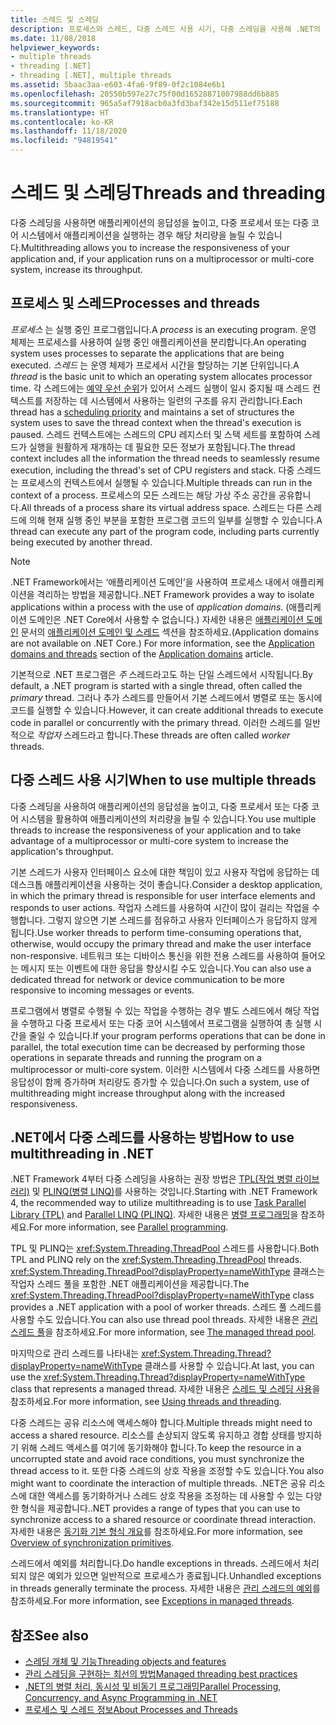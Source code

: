 ```yaml
---
title: 스레드 및 스레딩
description: 프로세스와 스레드, 다중 스레드 사용 시기, 다중 스레딩을 사용해 .NET의 응답성이나 처리량을 높이는 방법을 포함하여 스레딩에 대해 알아봅니다.
ms.date: 11/08/2018
helpviewer_keywords:
- multiple threads
- threading [.NET]
- threading [.NET], multiple threads
ms.assetid: 5baac3aa-e603-4fa6-9f89-0f2c1084e6b1
ms.openlocfilehash: 20550b597e27c75f00d16528871007988dd6b885
ms.sourcegitcommit: 965a5af7918acb0a3fd3baf342e15d511ef75188
ms.translationtype: HT
ms.contentlocale: ko-KR
ms.lasthandoff: 11/18/2020
ms.locfileid: "94819541"
---
```

# <a name="threads-and-threading"></a><span data-ttu-id="6f574-103">스레드 및 스레딩</span><span class="sxs-lookup"><span data-stu-id="6f574-103">Threads and threading</span></span>

<span data-ttu-id="6f574-104">다중 스레딩을 사용하면 애플리케이션의 응답성을 높이고, 다중 프로세서 또는 다중 코어 시스템에서 애플리케이션을 실행하는 경우 해당 처리량을 늘릴 수 있습니다.</span><span class="sxs-lookup"><span data-stu-id="6f574-104">Multithreading allows you to increase the responsiveness of your application and, if your application runs on a multiprocessor or multi-core system, increase its throughput.</span></span>

## <a name="processes-and-threads"></a><span data-ttu-id="6f574-105">프로세스 및 스레드</span><span class="sxs-lookup"><span data-stu-id="6f574-105">Processes and threads</span></span>

<span data-ttu-id="6f574-106">*프로세스* 는 실행 중인 프로그램입니다.</span><span class="sxs-lookup"><span data-stu-id="6f574-106">A *process* is an executing program.</span></span> <span data-ttu-id="6f574-107">운영 체제는 프로세스를 사용하여 실행 중인 애플리케이션을 분리합니다.</span><span class="sxs-lookup"><span data-stu-id="6f574-107">An operating system uses processes to separate the applications that are being executed.</span></span> <span data-ttu-id="6f574-108">*스레드* 는 운영 체제가 프로세서 시간을 할당하는 기본 단위입니다.</span><span class="sxs-lookup"><span data-stu-id="6f574-108">A *thread* is the basic unit to which an operating system allocates processor time.</span></span> <span data-ttu-id="6f574-109">각 스레드에는 [예약 우선 순위](scheduling-threads.md)가 있어서 스레드 실행이 일시 중지될 때 스레드 컨텍스트를 저장하는 데 시스템에서 사용하는 일련의 구조를 유지 관리합니다.</span><span class="sxs-lookup"><span data-stu-id="6f574-109">Each thread has a [scheduling priority](scheduling-threads.md) and maintains a set of structures the system uses to save the thread context when the thread's execution is paused.</span></span> <span data-ttu-id="6f574-110">스레드 컨텍스트에는 스레드의 CPU 레지스터 및 스택 세트를 포함하여 스레드가 실행을 원활하게 재개하는 데 필요한 모든 정보가 포함됩니다.</span><span class="sxs-lookup"><span data-stu-id="6f574-110">The thread context includes all the information the thread needs to seamlessly resume execution, including the thread's set of CPU registers and stack.</span></span> <span data-ttu-id="6f574-111">다중 스레드는 프로세스의 컨텍스트에서 실행될 수 있습니다.</span><span class="sxs-lookup"><span data-stu-id="6f574-111">Multiple threads can run in the context of a process.</span></span> <span data-ttu-id="6f574-112">프로세스의 모든 스레드는 해당 가상 주소 공간을 공유합니다.</span><span class="sxs-lookup"><span data-stu-id="6f574-112">All threads of a process share its virtual address space.</span></span> <span data-ttu-id="6f574-113">스레드는 다른 스레드에 의해 현재 실행 중인 부분을 포함한 프로그램 코드의 일부를 실행할 수 있습니다.</span><span class="sxs-lookup"><span data-stu-id="6f574-113">A thread can execute any part of the program code, including parts currently being executed by another thread.</span></span>

> [!NOTE]
> <span data-ttu-id="6f574-114">.NET Framework에서는 ‘애플리케이션 도메인’을 사용하여 프로세스 내에서 애플리케이션을 격리하는 방법을 제공합니다.</span><span class="sxs-lookup"><span data-stu-id="6f574-114">.NET Framework provides a way to isolate applications within a process with the use of *application domains*.</span></span> <span data-ttu-id="6f574-115">(애플리케이션 도메인은 .NET Core에서 사용할 수 없습니다.) 자세한 내용은 [애플리케이션 도메인](../../framework/app-domains/application-domains.md) 문서의 [애플리케이션 도메인 및 스레드](../../framework/app-domains/application-domains.md#application-domains-and-threads) 섹션을 참조하세요.</span><span class="sxs-lookup"><span data-stu-id="6f574-115">(Application domains are not available on .NET Core.) For more information, see the [Application domains and threads](../../framework/app-domains/application-domains.md#application-domains-and-threads) section of the [Application domains](../../framework/app-domains/application-domains.md) article.</span></span>

<span data-ttu-id="6f574-116">기본적으로 .NET 프로그램은 *주* 스레드라고도 하는 단일 스레드에서 시작됩니다.</span><span class="sxs-lookup"><span data-stu-id="6f574-116">By default, a .NET program is started with a single thread, often called the *primary* thread.</span></span> <span data-ttu-id="6f574-117">그러나 추가 스레드를 만들어서 기본 스레드에서 병렬로 또는 동시에 코드를 실행할 수 있습니다.</span><span class="sxs-lookup"><span data-stu-id="6f574-117">However, it can create additional threads to execute code in parallel or concurrently with the primary thread.</span></span> <span data-ttu-id="6f574-118">이러한 스레드를 일반적으로 *작업자* 스레드라고 합니다.</span><span class="sxs-lookup"><span data-stu-id="6f574-118">These threads are often called *worker* threads.</span></span>

## <a name="when-to-use-multiple-threads"></a><span data-ttu-id="6f574-119">다중 스레드 사용 시기</span><span class="sxs-lookup"><span data-stu-id="6f574-119">When to use multiple threads</span></span>

<span data-ttu-id="6f574-120">다중 스레딩을 사용하여 애플리케이션의 응답성을 높이고, 다중 프로세서 또는 다중 코어 시스템을 활용하여 애플리케이션의 처리량을 늘릴 수 있습니다.</span><span class="sxs-lookup"><span data-stu-id="6f574-120">You use multiple threads to increase the responsiveness of your application and to take advantage of a multiprocessor or multi-core system to increase the application's throughput.</span></span>

<span data-ttu-id="6f574-121">기본 스레드가 사용자 인터페이스 요소에 대한 책임이 있고 사용자 작업에 응답하는 데 데스크톱 애플리케이션을 사용하는 것이 좋습니다.</span><span class="sxs-lookup"><span data-stu-id="6f574-121">Consider a desktop application, in which the primary thread is responsible for user interface elements and responds to user actions.</span></span> <span data-ttu-id="6f574-122">작업자 스레드를 사용하여 시간이 많이 걸리는 작업을 수행합니다. 그렇지 않으면 기본 스레드를 점유하고 사용자 인터페이스가 응답하지 않게 됩니다.</span><span class="sxs-lookup"><span data-stu-id="6f574-122">Use worker threads to perform time-consuming operations that, otherwise, would occupy the primary thread and make the user interface non-responsive.</span></span> <span data-ttu-id="6f574-123">네트워크 또는 디바이스 통신을 위한 전용 스레드를 사용하여 들어오는 메시지 또는 이벤트에 대한 응답을 향상시킬 수도 있습니다.</span><span class="sxs-lookup"><span data-stu-id="6f574-123">You can also use a dedicated thread for network or device communication to be more responsive to incoming messages or events.</span></span>

<span data-ttu-id="6f574-124">프로그램에서 병렬로 수행될 수 있는 작업을 수행하는 경우 별도 스레드에서 해당 작업을 수행하고 다중 프로세서 또는 다중 코어 시스템에서 프로그램을 실행하여 총 실행 시간을 줄일 수 있습니다.</span><span class="sxs-lookup"><span data-stu-id="6f574-124">If your program performs operations that can be done in parallel, the total execution time can be decreased by performing those operations in separate threads and running the program on a multiprocessor or multi-core system.</span></span> <span data-ttu-id="6f574-125">이러한 시스템에서 다중 스레드를 사용하면 응답성이 함께 증가하며 처리량도 증가할 수 있습니다.</span><span class="sxs-lookup"><span data-stu-id="6f574-125">On such a system, use of multithreading might increase throughput along with the increased responsiveness.</span></span>

## <a name="how-to-use-multithreading-in-net"></a><span data-ttu-id="6f574-126">.NET에서 다중 스레드를 사용하는 방법</span><span class="sxs-lookup"><span data-stu-id="6f574-126">How to use multithreading in .NET</span></span>

<span data-ttu-id="6f574-127">.NET Framework 4부터 다중 스레딩을 사용하는 권장 방법은 [TPL(작업 병렬 라이브러리)](../parallel-programming/task-parallel-library-tpl.md) 및 [PLINQ(병렬 LINQ)](../parallel-programming/introduction-to-plinq.md)를 사용하는 것입니다.</span><span class="sxs-lookup"><span data-stu-id="6f574-127">Starting with .NET Framework 4, the recommended way to utilize multithreading is to use [Task Parallel Library (TPL)](../parallel-programming/task-parallel-library-tpl.md) and [Parallel LINQ (PLINQ)](../parallel-programming/introduction-to-plinq.md).</span></span> <span data-ttu-id="6f574-128">자세한 내용은 [병렬 프로그래밍](../parallel-programming/index.md)을 참조하세요.</span><span class="sxs-lookup"><span data-stu-id="6f574-128">For more information, see [Parallel programming](../parallel-programming/index.md).</span></span>

<span data-ttu-id="6f574-129">TPL 및 PLINQ는 <xref:System.Threading.ThreadPool> 스레드를 사용합니다.</span><span class="sxs-lookup"><span data-stu-id="6f574-129">Both TPL and PLINQ rely on the <xref:System.Threading.ThreadPool> threads.</span></span> <span data-ttu-id="6f574-130"><xref:System.Threading.ThreadPool?displayProperty=nameWithType> 클래스는 작업자 스레드 풀을 포함한 .NET 애플리케이션을 제공합니다.</span><span class="sxs-lookup"><span data-stu-id="6f574-130">The <xref:System.Threading.ThreadPool?displayProperty=nameWithType> class provides a .NET application with a pool of worker threads.</span></span> <span data-ttu-id="6f574-131">스레드 풀 스레드를 사용할 수도 있습니다.</span><span class="sxs-lookup"><span data-stu-id="6f574-131">You can also use thread pool threads.</span></span> <span data-ttu-id="6f574-132">자세한 내용은 [관리 스레드 풀](the-managed-thread-pool.md)을 참조하세요.</span><span class="sxs-lookup"><span data-stu-id="6f574-132">For more information, see [The managed thread pool](the-managed-thread-pool.md).</span></span>

<span data-ttu-id="6f574-133">마지막으로 관리 스레드를 나타내는 <xref:System.Threading.Thread?displayProperty=nameWithType> 클래스를 사용할 수 있습니다.</span><span class="sxs-lookup"><span data-stu-id="6f574-133">At last, you can use the <xref:System.Threading.Thread?displayProperty=nameWithType> class that represents a managed thread.</span></span> <span data-ttu-id="6f574-134">자세한 내용은 [스레드 및 스레딩 사용](using-threads-and-threading.md)을 참조하세요.</span><span class="sxs-lookup"><span data-stu-id="6f574-134">For more information, see [Using threads and threading](using-threads-and-threading.md).</span></span>

<span data-ttu-id="6f574-135">다중 스레드는 공유 리소스에 액세스해야 합니다.</span><span class="sxs-lookup"><span data-stu-id="6f574-135">Multiple threads might need to access a shared resource.</span></span> <span data-ttu-id="6f574-136">리소스를 손상되지 않도록 유지하고 경합 상태를 방지하기 위해 스레드 액세스를 여기에 동기화해야 합니다.</span><span class="sxs-lookup"><span data-stu-id="6f574-136">To keep the resource in a uncorrupted state and avoid race conditions, you must synchronize the thread access to it.</span></span> <span data-ttu-id="6f574-137">또한 다중 스레드의 상호 작용을 조정할 수도 있습니다.</span><span class="sxs-lookup"><span data-stu-id="6f574-137">You also might want to coordinate the interaction of multiple threads.</span></span> <span data-ttu-id="6f574-138">.NET은 공유 리소스에 대한 액세스를 동기화하거나 스레드 상호 작용을 조정하는 데 사용할 수 있는 다양한 형식을 제공합니다.</span><span class="sxs-lookup"><span data-stu-id="6f574-138">.NET provides a range of types that you can use to synchronize access to a shared resource or coordinate thread interaction.</span></span> <span data-ttu-id="6f574-139">자세한 내용은 [동기화 기본 형식 개요](overview-of-synchronization-primitives.md)를 참조하세요.</span><span class="sxs-lookup"><span data-stu-id="6f574-139">For more information, see [Overview of synchronization primitives](overview-of-synchronization-primitives.md).</span></span>

<span data-ttu-id="6f574-140">스레드에서 예외를 처리합니다.</span><span class="sxs-lookup"><span data-stu-id="6f574-140">Do handle exceptions in threads.</span></span> <span data-ttu-id="6f574-141">스레드에서 처리되지 않은 예외가 있으면 일반적으로 프로세스가 종료됩니다.</span><span class="sxs-lookup"><span data-stu-id="6f574-141">Unhandled exceptions in threads generally terminate the process.</span></span> <span data-ttu-id="6f574-142">자세한 내용은 [관리 스레드의 예외](exceptions-in-managed-threads.md)를 참조하세요.</span><span class="sxs-lookup"><span data-stu-id="6f574-142">For more information, see [Exceptions in managed threads](exceptions-in-managed-threads.md).</span></span>

## <a name="see-also"></a><span data-ttu-id="6f574-143">참조</span><span class="sxs-lookup"><span data-stu-id="6f574-143">See also</span></span>

- [<span data-ttu-id="6f574-144">스레딩 개체 및 기능</span><span class="sxs-lookup"><span data-stu-id="6f574-144">Threading objects and features</span></span>](threading-objects-and-features.md)
- [<span data-ttu-id="6f574-145">관리 스레딩을 구현하는 최선의 방법</span><span class="sxs-lookup"><span data-stu-id="6f574-145">Managed threading best practices</span></span>](managed-threading-best-practices.md)
- [<span data-ttu-id="6f574-146">.NET의 병렬 처리, 동시성 및 비동기 프로그래밍</span><span class="sxs-lookup"><span data-stu-id="6f574-146">Parallel Processing, Concurrency, and Async Programming in .NET</span></span>](../parallel-processing-and-concurrency.md)
- [<span data-ttu-id="6f574-147">프로세스 및 스레드 정보</span><span class="sxs-lookup"><span data-stu-id="6f574-147">About Processes and Threads</span></span>](/windows/desktop/procthread/about-processes-and-threads)
